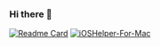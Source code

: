 ### Hi there 👋

<!--
**Fidetro/Fidetro** is a ✨ _special_ ✨ repository because its `README.md` (this file) appears on your GitHub profile.
Theme: https://github.com/anuraghazra/github-readme-stats
Here are some ideas to get you started:

- 🔭 I’m currently working on ...
- 🌱 I’m currently learning ...
- 👯 I’m looking to collaborate on ...
- 🤔 I’m looking for help with ...
- 💬 Ask me about ...
- 📫 How to reach me: ...
- 😄 Pronouns: ...
- ⚡ Fun fact: ...
-->

   [![Readme Card](https://github-readme-stats.vercel.app/api?username=Fidetro&show_icons=true&theme=dracula)](https://github.com/Fidetro)
  [![iOSHelper-For-Mac](https://github-readme-stats.vercel.app/api/pin/?username=Fidetro&repo=iOSHelper-For-Mac&cache_seconds=86400&theme=dracula)](https://github.com/Fidetro/iOSHelper-For-Mac)
